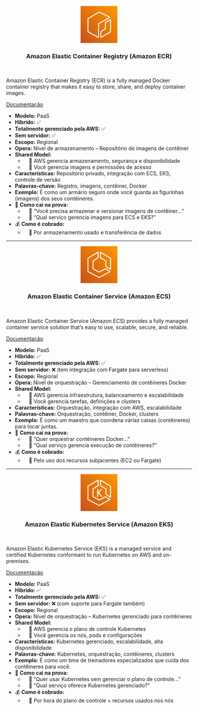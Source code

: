<div align="center">
  <img src="../assets/conteineres/Elastic Container Registry.png" alt="img" width="100"><br>
  <h3>Amazon Elastic Container Registry (Amazon ECR)</h3>
</div><br>

Amazon Elastic Container Registry (ECR) is a fully managed Docker container registry that makes it easy to store, share, and deploy container images.

[Documentação](https://aws.amazon.com/pt/ecr/)

- **Modelo:** PaaS
- **Híbrido:** ✅
- **Totalmente gerenciado pela AWS:** ✅
- **Sem servidor:** ✅
- **Escopo:** Regional
- **Opera:** Nível de armazenamento – Repositório de imagens de contêiner
- **Shared Model:**
  -  🔹 AWS gerencia armazenamento, segurança e disponibilidade
  -  🔹 Você gerencia imagens e permissões de acesso
- **Características:** Repositório privado, integração com ECS, EKS, controle de versão
- **Palavras-chave:** Registro, imagens, contêiner, Docker
- **Exemplo:** É como um armário seguro onde você guarda as figurinhas (imagens) dos seus contêineres.
- 📝 **Como cai na prova:**
  -  🔹 “Você precisa armazenar e versionar imagens de contêiner...”
  -  🔹 “Qual serviço gerencia imagens para ECS e EKS?”
- 💰 **Como é cobrado:**
  -  🔹 Por armazenamento usado e transferência de dados

---

<div align="center">
  <img src="../assets/conteineres/Elastic Container Service.png" alt="img" width="100"><br>
  <h3>Amazon Elastic Container Service (Amazon ECS)</h3>
</div><br>

Amazon Elastic Container Service (Amazon ECS) provides a fully managed container service solution that’s easy to use, scalable, secure, and reliable.

[Documentação](https://aws.amazon.com/pt/ecs/)

- **Modelo:** PaaS
- **Híbrido:** ✅
- **Totalmente gerenciado pela AWS:** ✅
- **Sem servidor:** ❌ (tem integração com Fargate para serverless)
- **Escopo:** Regional
- **Opera:** Nível de orquestração – Gerenciamento de contêineres Docker
- **Shared Model:**
  -  🔹 AWS gerencia infraestrutura, balanceamento e escalabilidade
  -  🔹 Você gerencia tarefas, definições e clusters
- **Características:** Orquestração, integração com AWS, escalabilidade
- **Palavras-chave:** Orquestração, contêiner, Docker, clusters
- **Exemplo:** É como um maestro que coordena várias caixas (contêineres) para tocar juntas.
- 📝 **Como cai na prova:**
  -  🔹 “Quer orquestrar contêineres Docker...”
  -  🔹 “Qual serviço gerencia execução de contêineres?”
- 💰 **Como é cobrado:**
  -  🔹 Pelo uso dos recursos subjacentes (EC2 ou Fargate)

---

<div align="center">
  <img src="../assets/conteineres/Elastic Kubernetes Service.png" alt="img" width="100"><br>
  <h3>Amazon Elastic Kubernetes Service (Amazon EKS)</h3>
</div><br>

Amazon Elastic Kubernetes Service (EKS) is a managed service and certified Kubernetes conformant to run Kubernetes on AWS and on-premises.

[Documentação](https://aws.amazon.com/pt/eks/)

- **Modelo:** PaaS
- **Híbrido:** ✅
- **Totalmente gerenciado pela AWS:** ✅
- **Sem servidor:** ❌ (com suporte para Fargate também)
- **Escopo:** Regional
- **Opera:** Nível de orquestração – Kubernetes gerenciado para contêineres
- **Shared Model:**
  -  🔹 AWS gerencia o plano de controle Kubernetes
  -  🔹 Você gerencia os nós, pods e configurações
- **Características:** Kubernetes gerenciado, escalabilidade, alta disponibilidade
- **Palavras-chave:** Kubernetes, orquestração, contêineres, clusters
- **Exemplo:** É como um time de treinadores especializados que cuida dos contêineres para você.
- 📝 **Como cai na prova:**
  -  🔹 “Quer usar Kubernetes sem gerenciar o plano de controle...”
  -  🔹 “Qual serviço oferece Kubernetes gerenciado?”
- 💰 **Como é cobrado:**
  -  🔹 Por hora do plano de controle + recursos usados nos nós
